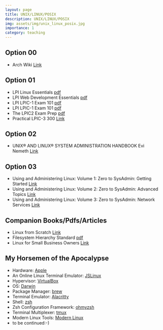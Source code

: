 ```yaml
---
layout: page
title: UNIX/LINUX/POSIX
description: UNIX/LINUX/POSIX
img: assets/img/unix_linux_posix.jpg
importance: 1
category: teaching
---
```


## Option 00
* Arch Wiki [Link](https://wiki.archlinux.org/)

## Option 01
* LPI Linux Essentials [pdf](https://learning.lpi.org/pdfstore/LPI-Learning-Material-010-160-en.pdf)  
* LPI Web Development Essentials [pdf](https://learning.lpi.org/pdfstore/LPI-Learning-Material-030-100-en.pdf)  
* LPI LPIC-1 Exam 101 [pdf](https://learning.lpi.org/pdfstore/LPI-Learning-Material-101-500-en.pdf)  
* LPI LPIC-1 Exam 101 [pdf](https://learning.lpi.org/pdfstore/LPI-Learning-Material-102-500-en.pdf)  
* The LPIC2 Exam Prep [pdf](https://lpic2book.github.io/src/pdf/lpic2book.pdf)  
* Practical LPIC-3 300 [Link](https://link.springer.com/book/10.1007/978-1-4842-4473-9)  

## Option 02
* UNIX® AND LINUX® SYSTEM ADMINISTRATION HANDBOOK Evi Nemeth [Link](https://www.oreilly.com/library/view/unix-and-linux/9780134278308/)  

## Option 03
* Using and Administering Linux: Volume 1: Zero to SysAdmin: Getting Started [Link](https://www.oreilly.com/library/view/using-and-administering/9781484250495/)  
* Using and Administering Linux: Volume 2: Zero to SysAdmin: Advanced Topics [Link](https://www.oreilly.com/library/view/using-and-administering/9781484254554/)  
* Using and Administering Linux: Volume 3: Zero to SysAdmin: Network Services [Link](https://www.oreilly.com/library/view/using-and-administering/9781484254851/)  

## Companion Books/Pdfs/Articles
* Linux from Scratch [Link](https://www.linuxfromscratch.org/lfs/downloads/stable/LFS-BOOK-11.2.pdf)  
* Filesystem Hierarchy Standard [pdf](https://refspecs.linuxfoundation.org/FHS_3.0/fhs-3.0.pdf)  
* Linux for Small Business Owners [Link](https://link.springer.com/book/10.1007/978-1-4842-8264-9)  

## My Horsemen of the Apocalypse
* Hardware: [Apple](https://www.apple.com/mac/)
* An Online Linux Terminal Emulator: [JSLinux](https://bellard.org/jslinux/)      
* Hypervisor: [VirtualBox](https://www.virtualbox.org/)  
* OS: [Darwin](https://github.com/apple/darwin-xnu)  
* Package Manager: [brew](https://brew.sh/)  
* Terminal Emulator: [Alacritty](https://alacritty.org/)  
* Shell: [zsh](https://www.zsh.org/)  
* Zsh Configuration Framework: [ohmyzsh](https://ohmyz.sh/)  
* Terminal Multiplexer: [tmux](https://github.com/tmux)  
* Modern Linux Tools: [Modern Linux](https://github.com/ibraheemdev/modern-unix)  
* to be continued:-)


